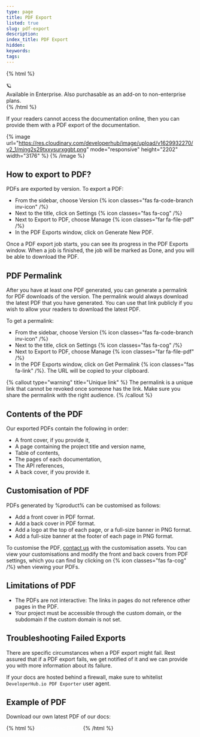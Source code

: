 ```yaml
---
type: page
title: PDF Export
listed: true
slug: pdf-export
description: 
index_title: PDF Export
hidden: 
keywords: 
tags: 
---
```


{% html %}
<div class="grow-border text-left">
<div class="grow-star">🪐</div>
    Available in Enterprise. Also purchasable as an add-on to non-enterprise plans.
</div>
{% /html %}

If your readers cannot access the documentation online, then you can provide them with a PDF export of the documentation.

{% image url="https://res.cloudinary.com/developerhub/image/upload/v1629932270/v2_1/mjng2s29txxysurxggbt.png" mode="responsive" height="2202" width="3176" %}
{% /image %}

## How to export to PDF?

PDFs are exported by version. To export a PDF:

- From the sidebar, choose Version {% icon classes="fas fa-code-branch inv-icon" /%}
- Next to the title, click on Settings {% icon classes="fas fa-cog" /%}
- Next to Export to PDF, choose Manage {% icon classes="far fa-file-pdf" /%}
- In the PDF Exports window, click on Generate New PDF.

Once a PDF export job starts, you can see its progress in the PDF Exports window. When a job is finished, the job will be marked as Done, and you will be able to download the PDF.

## PDF Permalink

After you have at least one PDF generated, you can generate a permalink for PDF downloads of the version. The permalink would always download the latest PDF that you have generated. You can use that link publicly if you wish to allow your readers to download the latest PDF.

To get a permalink:

- From the sidebar, choose Version {% icon classes="fas fa-code-branch inv-icon" /%}
- Next to the title, click on Settings {% icon classes="fas fa-cog" /%}
- Next to Export to PDF, choose Manage {% icon classes="far fa-file-pdf" /%}
- In the PDF Exports window, click on Get Permalink {% icon classes="fas fa-link" /%}. The URL will be copied to your clipboard.

{% callout type="warning" title="Unique link" %}
The permalink is a unique link that cannot be revoked once someone has the link. Make sure you share the permalink with the right audience.
{% /callout %}

## Contents of the PDF

Our exported PDFs contain the following in order:

- A front cover, if you provide it,
- A page containing the project title and version name,
- Table of contents,
- The pages of each documentation,
- The API references,
- A back cover, if you provide it.

## Customisation of PDF

PDFs generated by %product% can be customised as follows:

- Add a front cover in PDF format.
- Add a back cover in PDF format.
- Add a logo at the top of each page, or a full-size banner in PNG format.
- Add a full-size banner at the footer of each page in PNG format.

To customise the PDF, [contact us](/support-center/contact-us) with the customisation assets. You can view your customisations and modify the front and back covers from PDF settings, which you can find by clicking on {% icon classes="fas fa-cog" /%} when viewing your PDFs.

## Limitations of PDF

- The PDFs are not interactive: The links in pages do not reference other pages in the PDF.
- Your project must be accessible through the custom domain, or the subdomain if the custom domain is not set.

## Troubleshooting Failed Exports

There are specific circumstances when a PDF export might fail. Rest assured that if a PDF export fails, we get notified of it and we can provide you with more information about its failure.

If your docs are hosted behind a firewall, make sure to whitelist `DeveloperHub.io PDF Exporter` user agent.

## Example of PDF

Download our own latest PDF of our docs:

{% html %}
<a href="https://api.developerhub.io/api/public/version/1/pdf-download?k=097d1d25d69fa22042742340148c45004d162144ed0955ba8196c8f0dfc69d8e" 
   target="_blank" 
   style="background-color: var(--brand); color: white; padding: 12px; border-radius: 3px; text-decoration: none !important">
    Download PDF
</a>
{% /html %}